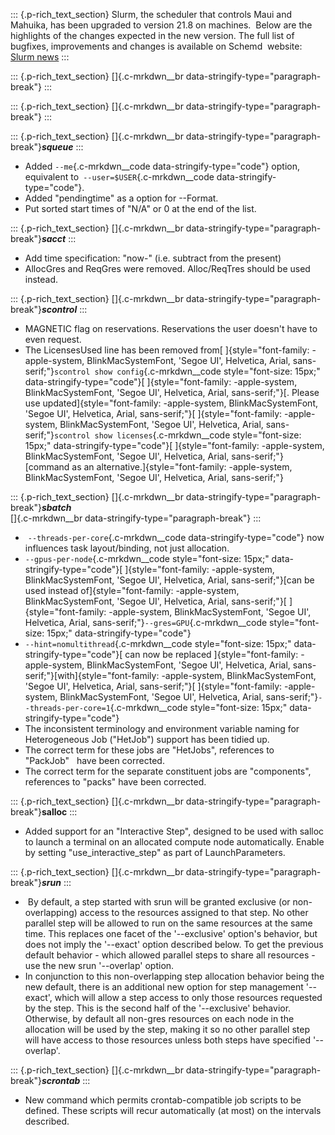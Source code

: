 ::: {.p-rich_text_section}
Slurm, the scheduler that controls Maui and Mahuika, has been upgraded
to version 21.8 on machines.  Below are the highlights of the changes
expected in the new version. The full list of bugfixes, improvements and
changes is available on Schemd  website: [Slurm
news](https://slurm.schedmd.com/news.html)
:::

::: {.p-rich_text_section}
[]{.c-mrkdwn__br data-stringify-type="paragraph-break"}
:::

::: {.p-rich_text_section}
[]{.c-mrkdwn__br data-stringify-type="paragraph-break"}
:::

::: {.p-rich_text_section}
[]{.c-mrkdwn__br data-stringify-type="paragraph-break"}***squeue***
:::

-   Added `--me`{.c-mrkdwn__code data-stringify-type="code"} option,
    equivalent to` --user=$USER`{.c-mrkdwn__code
    data-stringify-type="code"}.
-   Added \"pendingtime\" as a option for \--Format.
-   Put sorted start times of \"N/A\" or 0 at the end of the list.

::: {.p-rich_text_section}
[]{.c-mrkdwn__br data-stringify-type="paragraph-break"}***sacct***
:::

-   Add time specification: \"now-\" (i.e. subtract from the present)
-   AllocGres and ReqGres were removed. Alloc/ReqTres should be used
    instead. 

::: {.p-rich_text_section}
[]{.c-mrkdwn__br data-stringify-type="paragraph-break"}***scontrol***
:::

-   MAGNETIC flag on reservations. Reservations the user doesn\'t have
    to even request.
-   The LicensesUsed line has been removed
    from[ ]{style="font-family: -apple-system, BlinkMacSystemFont, 'Segoe UI', Helvetica, Arial, sans-serif;"}`scontrol show config`{.c-mrkdwn__code
    style="font-size: 15px;"
    data-stringify-type="code"}[ ]{style="font-family: -apple-system, BlinkMacSystemFont, 'Segoe UI', Helvetica, Arial, sans-serif;"}[.
    Please use
    updated]{style="font-family: -apple-system, BlinkMacSystemFont, 'Segoe UI', Helvetica, Arial, sans-serif;"}[ ]{style="font-family: -apple-system, BlinkMacSystemFont, 'Segoe UI', Helvetica, Arial, sans-serif;"}`scontrol show licenses`{.c-mrkdwn__code
    style="font-size: 15px;"
    data-stringify-type="code"}[ ]{style="font-family: -apple-system, BlinkMacSystemFont, 'Segoe UI', Helvetica, Arial, sans-serif;"}[command
    as an
    alternative.]{style="font-family: -apple-system, BlinkMacSystemFont, 'Segoe UI', Helvetica, Arial, sans-serif;"}

::: {.p-rich_text_section}
[]{.c-mrkdwn__br data-stringify-type="paragraph-break"}***sbatch***\
[]{.c-mrkdwn__br data-stringify-type="paragraph-break"}
:::

-    `--threads-per-core`{.c-mrkdwn__code
    data-stringify-type="code"} now influences task layout/binding, not
    just allocation.
-   `--gpus-per-node`{.c-mrkdwn__code style="font-size: 15px;"
    data-stringify-type="code"}[ ]{style="font-family: -apple-system, BlinkMacSystemFont, 'Segoe UI', Helvetica, Arial, sans-serif;"}[can
    be used instead
    of]{style="font-family: -apple-system, BlinkMacSystemFont, 'Segoe UI', Helvetica, Arial, sans-serif;"}[ ]{style="font-family: -apple-system, BlinkMacSystemFont, 'Segoe UI', Helvetica, Arial, sans-serif;"}`--gres=GPU`{.c-mrkdwn__code
    style="font-size: 15px;" data-stringify-type="code"}
-   `--hint=nomultithread`{.c-mrkdwn__code style="font-size: 15px;"
    data-stringify-type="code"}[ can now be replaced
    ]{style="font-family: -apple-system, BlinkMacSystemFont, 'Segoe UI', Helvetica, Arial, sans-serif;"}[with]{style="font-family: -apple-system, BlinkMacSystemFont, 'Segoe UI', Helvetica, Arial, sans-serif;"}[ ]{style="font-family: -apple-system, BlinkMacSystemFont, 'Segoe UI', Helvetica, Arial, sans-serif;"}`--threads-per-core=1`{.c-mrkdwn__code
    style="font-size: 15px;" data-stringify-type="code"}
-   The inconsistent terminology and environment variable naming for
    Heterogeneous Job (\"HetJob\") support has been tidied up.
-   The correct term for these jobs are \"HetJobs\", references to
    \"PackJob\"   have been corrected.
-   The correct term for the separate constituent jobs are
    \"components\",   references to \"packs\" have been corrected.

::: {.p-rich_text_section}
[]{.c-mrkdwn__br data-stringify-type="paragraph-break"}**salloc**
:::

-   Added support for an \"Interactive Step\", designed to be used with
    salloc to launch a terminal on an allocated compute node
    automatically. Enable by setting \"use\_interactive\_step\" as part
    of LaunchParameters.

::: {.p-rich_text_section}
[]{.c-mrkdwn__br data-stringify-type="paragraph-break"}***srun***
:::

-    By default, a step started with srun will be granted exclusive (or
    non- overlapping) access to the resources assigned to that step. No
    other parallel step will be allowed to run on the same resources at
    the same time. This replaces one facet of the \'\--exclusive\'
    option\'s behavior, but does not imply the \'\--exact\' option
    described below. To get the previous default behavior - which
    allowed parallel steps to share all resources - use the new srun
    \'\--overlap\' option.
-   In conjunction to this non-overlapping step allocation behavior
    being the new default, there is an additional new option for step
    management \'\--exact\', which will allow a step access to only
    those resources requested by the step. This is the second half of
    the \'\--exclusive\' behavior. Otherwise, by default all non-gres
    resources on each node in the allocation will be used by the step,
    making it so no other parallel step will have access to those
    resources unless both steps have specified \'\--overlap\'.

::: {.p-rich_text_section}
[]{.c-mrkdwn__br data-stringify-type="paragraph-break"}***scrontab***
:::

-   New command which permits crontab-compatible job scripts to be
    defined. These scripts will recur automatically (at most) on the
    intervals described.
